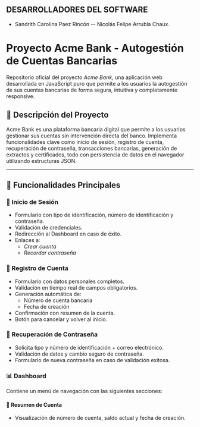 ## DESARROLLADORES DEL SOFTWARE

- Sandrith Carolina Paez Rincón -- Nicolás Felipe Arrubla Chaux.

# Proyecto Acme Bank - Autogestión de Cuentas Bancarias

Repositorio oficial del proyecto *Acme Bank*, una aplicación web desarrollada en JavaScript puro que permite a los usuarios la autogestión de sus cuentas bancarias de forma segura, intuitiva y completamente responsive.

## 📌 Descripción del Proyecto

Acme Bank es una plataforma bancaria digital que permite a los usuarios gestionar sus cuentas sin intervención directa del banco. Implementa funcionalidades clave como inicio de sesión, registro de cuenta, recuperación de contraseña, transacciones bancarias, generación de extractos y certificados, todo con persistencia de datos en el navegador utilizando estructuras JSON.

---

## 🧩 Funcionalidades Principales

### 🔐 Inicio de Sesión
- Formulario con tipo de identificación, número de identificación y contraseña.
- Validación de credenciales.
- Redirección al Dashboard en caso de éxito.
- Enlaces a:
  - *Crear cuenta*
  - *Recordar contraseña*


### 📝 Registro de Cuenta
- Formulario con datos personales completos.
- Validación en tiempo real de campos obligatorios.
- Generación automática de:
  - Número de cuenta bancaria
  - Fecha de creación
- Confirmación con resumen de la cuenta.
- Botón para cancelar y volver al inicio.

### 🔄 Recuperación de Contraseña
- Solicita tipo y número de identificación + correo electrónico.
- Validación de datos y cambio seguro de contraseña.
- Formulario de nueva contraseña en caso de validación exitosa.

### 📊 Dashboard
Contiene un menú de navegación con las siguientes secciones:

#### 🧾 Resumen de Cuenta
- Visualización de número de cuenta, saldo actual y fecha de creación.
